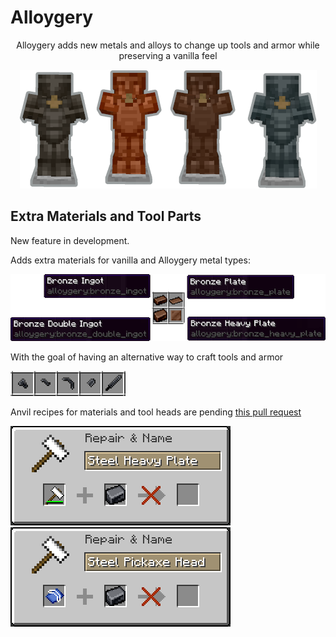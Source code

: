 # Alloygery
<p align="center">
Alloygery adds new metals and alloys to change up tools and armor while preserving a vanilla feel
</p>

<p align="center">
<img src="readmeAssets/armors.png"/>
</p>

<h2 align="left">Extra Materials and Tool Parts</h2>
<p>New feature in development.</p>
<p>Adds extra materials for vanilla and Alloygery metal types:</p>
<p><img src="readmeAssets/materials.png"/></p>
<p>With the goal of having an alternative way to craft tools and armor</p>
<p><img src="readmeAssets/tool_heads.png"/></p>
<p>Anvil recipes for materials and tool heads are pending <a href="https://github.com/Siphalor/nbt-crafting/pull/92">this pull request</a></p>
<p><img src="readmeAssets/anvil_material_crafting.png"/>
<img src="readmeAssets/anvil_tool_head_crafting.png"/></p>
